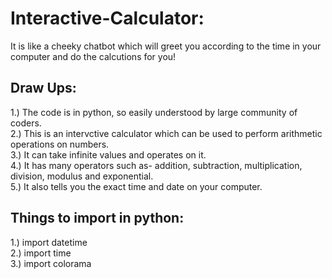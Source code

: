 # Interactive-Calculator:
It is like a cheeky chatbot which will greet you according to the time in your computer and do the calcutions for you!

## Draw Ups:
1.)  The code is in python, so easily understood by large community of coders.   
2.)  This is an intervctive calculator which can be used to perform arithmetic operations on numbers.   
3.)  It can take infinite values and operates on it.   
4.)  It has many operators such as- addition, subtraction, multiplication, division, modulus and exponential.   
5.)  It also tells you the exact time and date on your computer.   

## Things to import in python:
1.)  import datetime     
2.)  import time     
3.)  import colorama
